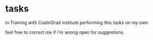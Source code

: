 # tasks

in Training with CodinGrad institute
performing this tasks on my own

feel free to correct me if i'm wrong
open for suggestions
